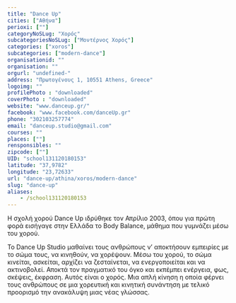 ```yaml
---
title: "Dance Up"
cities: ["Αθήνα"]
perioxi: [""]
categoryNoSLug: "Χορός"
subcategoriesNoSLug: ["Μοντέρνος Χορός"]
categories: ["xoros"]
subcategories: ["modern-dance"]
organisationid: ""
organisation: ""
orgurl: "undefined-"
address: "Πρωτογένους 1, 10551 Athens, Greece"
logoimg: ""
profilePhoto : "downloaded"
coverPhoto : "downloaded"
website: "www.danceup.gr/"
facebook: "www.facebook.com/danceUp.gr"
phone: "302103257774"
email: "danceup.studio@gmail.com"
courses: ""
places: [""]
rensponsibles: ""
zipcode: [""]
UID: "school131120180153"
latitude: "37,9782"
longitude: "23,72633"
url: "dance-up/athina/xoros/modern-dance"
slug: "dance-up"
aliases:
    - /school131120180153
---
```



Η σχολή χορού Dance Up ιδρύθηκε τον Απρίλιο 2003, όπου για πρώτη φορά εισήγαγε στην Ελλάδα το Body Balance, μάθημα που γυμνάζει μέσω του χορού.

Το Dance Up Studio μαθαίνει τους ανθρώπους ν’ αποκτήσουν εμπειρίες με το σώμα τους, να κινηθούν, να χορέψουν. Μέσω του χορού, το σώμα κινείται, ασκείται, αρχίζει να ζεσταίνεται, να ενεργοποιείται και να ακτινοβολεί. Αποκτά τον πραγματικό του όγκο και εκπέμπει ενέργεια, φως, σκέψεις, έκφραση. Αυτός είναι ο χορός. Μια απλή κίνηση η οποία φέρνει τους ανθρώπους σε μια χορευτική και κινητική συνάντηση με τελικό προορισμό την ανακάλυψη μιας νέας γλώσσας.